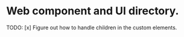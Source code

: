 # Web component and UI directory.

TODO:
[x] Figure out how to handle children in the custom elements.

